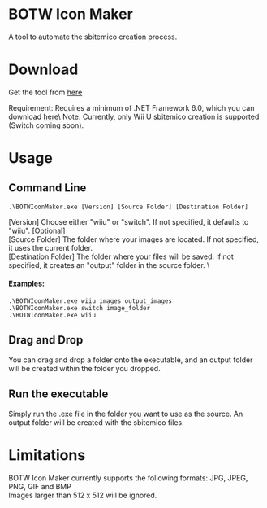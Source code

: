 # BOTW Icon Maker
A tool to automate the sbitemico creation process.
# Download
Get the tool from [here](https://github.com/CEObrainz/BOTW-Icon-Maker/releases)

Requirement: Requires a minimum of .NET Framework 6.0, which you can download [here]([https://www.microsoft.com/en-us/download/details.aspx?id=53344](https://dotnet.microsoft.com/en-us/download/dotnet/6.0))\
Note: Currently, only Wii U sbitemico creation is supported (Switch coming soon).
# Usage
## Command Line
`.\BOTWIconMaker.exe [Version] [Source Folder] [Destination Folder]`

[Version]                Choose either "wiiu" or "switch". If not specified, it defaults to "wiiu". [Optional] \
[Source Folder]          The folder where your images are located. If not specified, it uses the current folder. \
[Destination Folder]     The folder where your files will be saved. If not specified, it creates an "output" folder in the source folder. \

#### Examples:
`.\BOTWIconMaker.exe wiiu images output_images`\
`.\BOTWIconMaker.exe switch image_folder`\
`.\BOTWIconMaker.exe wiiu`

## Drag and Drop

You can drag and drop a folder onto the executable, and an output folder will be created within the folder you dropped.

## Run the executable

Simply run the .exe file in the folder you want to use as the source. An output folder will be created with the sbitemico files.

# Limitations

BOTW Icon Maker currently supports the following formats: JPG, JPEG, PNG, GIF and BMP \
Images larger than 512 x 512 will be ignored.
